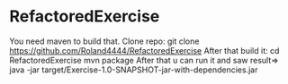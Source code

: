 # RefactoredExercise
You need maven to build that.
Clone repo:
  git clone https://github.com/Roland4444/RefactoredExercise
After that build it:
  cd RefactoredExercise
  mvn package 
After that u can run it and saw result=>
java -jar target/Exercise-1.0-SNAPSHOT-jar-with-dependencies.jar

